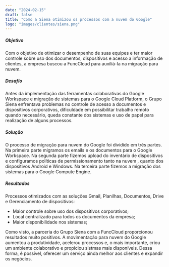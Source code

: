 ```yaml
---
date: "2024-02-15"
draft: false
title: "Como a Siena otimizou os processos com a nuvem do Google"
logo: "images/clientes/siena.png"
---
```


##### Objetivo
Com o objetivo de otimizar o desempenho de suas equipes e ter maior controle sobre uso dos documentos, dispositivos e acesso a informação de clientes, a empresa buscou a FuncCloud para auxiliá-la na migração para nuvem.

##### Desafio
Antes da implementação das ferramentas colaborativas do Google Workspace e migração de sistemas para o Google Cloud Platform, o Grupo Siena enfrentava problemas no controle de acesso a documentos e dispositivos corporativos, dificuldade em possibilitar trabalho remoto quando necessário, queda constante dos sistemas e uso de papel para realização de alguns processos.

##### Solução
O processo de migração para nuvem do Google foi dividido em três partes. Na primeira parte migramos os emails e os documentos para o Google Workspace. Na segunda parte fizemos upload do inventário de dispositivos e configuramos políticas de permissionamento tanto na nuvem , quanto dos dispositivos Android e Windows. Na terceira parte fizemos a migração dos sistemas para o Google Compute Engine.

##### Resultados
Processos otimizados com as soluções Gmail, Planilhas, Documentos, Drive e Gerenciamento de dispositivos: 

- Maior controle sobre uso dos dispositivos corporativos; 
- Local centralizado para todos os documentos da empresa; 
- Maior disponibilidade nos sistemas;


Como visto, a parceria do Grupo Siena com a FuncCloud proporcionou resultados muito positivos. A movimentação para nuvem do Google aumentou a produtividade, acelerou processos e, o mais importante, criou um ambiente colaborativo e propiciou sistmas mais disponíveis. Dessa forma, é possível, oferecer um serviço ainda melhor aos clientes e expandir os negócios.